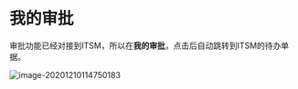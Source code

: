 # 我的审批

审批功能已经对接到ITSM，所以在**我的审批**，点击后自动跳转到ITSM的待办单据。

![image-20201210114750183](MyApproval/image-20201210114750183.png)

